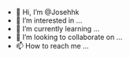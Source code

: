 - 👋 Hi, I’m @Josehhk
- 👀 I’m interested in ...
- 🌱 I’m currently learning ...
- 💞️ I’m looking to collaborate on ...
- 📫 How to reach me ...

<!---
Josehhk/Josehhk is a ✨ special ✨ repository because its `README.md` (this file) appears on your GitHub profile.
You can click the Preview link to take a look at your changes.
--->
